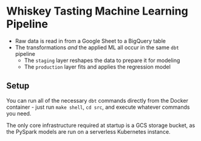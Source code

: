 # Whiskey Tasting Machine Learning Pipeline

* Raw data is read in from a Google Sheet to a BigQuery table
* The transformations *and* the applied ML all occur in the same `dbt` pipeline
  * The `staging` layer reshapes the data to prepare it for modeling
  * The `production` layer fits and applies the regression model

## Setup
You can run all of the necessary `dbt` commands directly from the Docker container - just run `make shell`, `cd src`, and execute whatever commands you need.

The only core infrastructure required at startup is a GCS storage bucket, as the PySpark models are run on a serverless Kubernetes instance. 